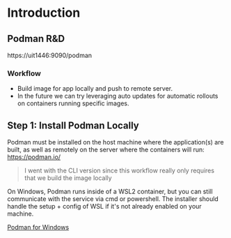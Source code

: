 # Introduction
## Podman R&D
https://uit1446:9090/podman

### Workflow
- Build image for app locally and push to remote server.
- In the future we can try leveraging auto updates for automatic rollouts on containers running specific images.

## Step 1: Install Podman Locally
Podman must be installed on the host machine where the application(s) are built, as well as remotely on the server where the containers will run: https://podman.io/

> I went with the CLI version since this workflow really only requires that we build the image locally

On Windows, Podman runs inside of a WSL2 container, but you can still communicate with the service via cmd or powershell. The installer should handle the setup + config of WSL if it's not already enabled on your machine.

[Podman for Windows](https://github.com/containers/podman/blob/main/docs/tutorials/podman-for-windows.md)

